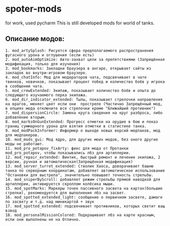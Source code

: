 # spoter-mods
for work, used pycharm
This is still developed mods for world of tanks.

## Описание модов:
    1. mod_artySplash: Рисуется сфера предполагаемого распространения фугасного урона и оглушения (если есть)
    2. mod_autoAimOptimize: Авто-захват цели за препятствиями (Запрещённая модификация, только для изучения)
    3. mod_bookmarks: Закладки браузера в ангаре, открывает сайты из закладок во внутри-игровом браузере.
    4. mod_chatInfo: Мод для модераторов чата, подсвечивает в чате твинков, новичков, показывает процент побед и количество боёв у игрока в сообщении чата.
    5. mod_crewExtended: Экипаж, показывает количество боёв и опыта до следующего изучаемого перка экипажа.
    6. mod_dir_indicator_extended: Тылы, показывает стрелочки направления на врагов, меняет цвет если они  простреле (Частично Запрещённый мод, в опциях мода отключите все стрелочки кроме "Ближайший противник")
    7. mod_dispersionCircle: Замена круга сведения на круг разброса, либо добавление вторым.
    8. mod_marksOnGunExtended: Прогресс отметки на орудие в бою и показ границ суммарного урона для взятия отметки в статистике танка.
    9. mod_modPackInformer: Информер о выходе новых версий модпаков, мод для модпакеров.
    10. mod_mods_gui: Мод ядро, для других моих модов, без оного другие моды не работают.
    11. mod_pro_potapov_fixArty: фикс для мода от Протанки mod_pro_potapov, чтобы показывались лбз для артиллерии.
    12. mod_repair_extended: Винтик, быстрый ремонт и лечение экипажа, 2 версии, ручная и автоматическая(Запрещённая модификация)
    13. mod_server_turret_extended: Стволик Хаоса, доворачивает башню танка по серверным координатам, добавляет автоматическое использование "Остановки для выстрела", значительно повышает точность стрельбы.
    14. mod_sniperByScroll: добавляет режим стрельбы прямой наводкой для артиллерии, активируется скроллом колёсика мыши.
    15. mod_spotMarks: Маркеры точек пассивного засвета на картах(большие стрелки), рекомендуется для выполнения лбз на засвет.
    16. mod_spotted_extended_light: сообщение о первичном засвете, дамаге по засвету и т.д. над миникартой + звук
    17. mod_spotted_extended: подсвечивает противников, которых светит ващ взвод
    18. mod_personalMissionColored: Подкрашивает лбз на карте красным, если они выполнены не на Отлично.
